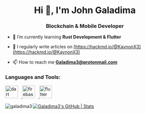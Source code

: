 <h1 align="center">Hi 👋, I'm John Galadima</h1>
<h3 align="center">Blockchain & Mobile Developer</h3>

- 🌱 I’m currently learning **Rust Development & Flutter**

- 📝 I regularly write articles on [https://hackmd.io/@KaynonX3](https://hackmd.io/@KaynonX3)

- 📫 How to reach me **Galadima3@protonmail.com**



<h3 align="left">Languages and Tools:</h3>
<p align="left">
  <a href="https://dart.dev" target="_blank" rel="noreferrer">
    <img src="https://www.vectorlogo.zone/logos/dartlang/dartlang-icon.svg" alt="dart" width="40" height="40" style="margin-right: 10px;"/>
  </a>
  <a href="https://firebase.google.com/" target="_blank" rel="noreferrer">
    <img src="https://www.vectorlogo.zone/logos/firebase/firebase-icon.svg" alt="firebase" width="40" height="40" style="margin-right: 10px;"/>
  </a>
  <a href="https://flutter.dev" target="_blank" rel="noreferrer">
    <img src="https://www.vectorlogo.zone/logos/flutterio/flutterio-icon.svg" alt="flutter" width="40" height="40"/>
  </a>
</p>



<p><img align="left" src="https://github-readme-streak-stats.herokuapp.com/?user=galadima3&" alt="galadima3" /></p>


[![Galadima3's GitHub | Stats](https://stats.quira.sh/Galadima3/github?theme=dark)](https://quira.sh?utm_source=widgets&utm_campaign=Galadima3)
